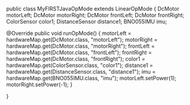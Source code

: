 public class MyFIRSTJavaOpMode extends LinearOpMode {
    DcMotor motorLeft;
    DcMotor motorRight;
    DcMotor frontLeft;
    DcMotor frontRight;
    ColorSensor color1;
    DistanceSensor distance1;
    BNO055IMU imu;

@Override
    public void runOpMode() {
      motorLeft = hardwareMap.get(DcMotor.class, "motorLeft");
      motorRight = hardwareMap.get(DcMotor.class, "motorRight");
      frontLeft = hardwareMap.get(DcMotor.class, "frontLeft");
      frontRight = hardwareMap.get(DcMotor.class, "frontRight");
      color1 = hardwareMap.get(ColorSensor.class, "color1");
      distance1 = hardwareMap.get(DistanceSensor.class, "distance1");
      imu = hardwareMap.get(BNO055IMU.class, "imu");
      motorLeft.setPower(1);
      motorRight.setPower(-1);
    }
    
}

